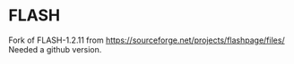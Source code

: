 # FLASH

Fork of FLASH-1.2.11 from https://sourceforge.net/projects/flashpage/files/
Needed a github version. 
